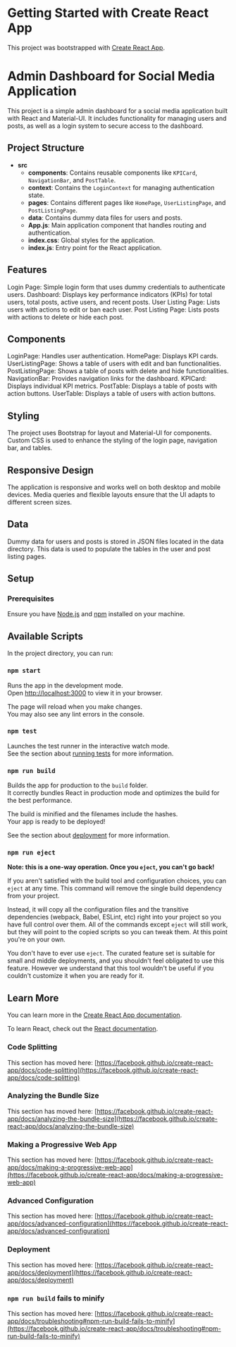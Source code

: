 # Getting Started with Create React App

This project was bootstrapped with [Create React App](https://github.com/facebook/create-react-app).

# Admin Dashboard for Social Media Application

This project is a simple admin dashboard for a social media application built with React and Material-UI. It includes functionality for managing users and posts, as well as a login system to secure access to the dashboard.

## Project Structure

- **src**
  - **components**: Contains reusable components like `KPICard`, `NavigationBar`, and `PostTable`.
  - **context**: Contains the `LoginContext` for managing authentication state.
  - **pages**: Contains different pages like `HomePage`, `UserListingPage`, and `PostListingPage`.
  - **data**: Contains dummy data files for users and posts.
  - **App.js**: Main application component that handles routing and authentication.
  - **index.css**: Global styles for the application.
  - **index.js**: Entry point for the React application.


## Features
Login Page: Simple login form that uses dummy credentials to authenticate users.
Dashboard: Displays key performance indicators (KPIs) for total users, total posts, active users, and recent posts.
User Listing Page: Lists users with actions to edit or ban each user.
Post Listing Page: Lists posts with actions to delete or hide each post.

## Components
LoginPage: Handles user authentication.
HomePage: Displays KPI cards.
UserListingPage: Shows a table of users with edit and ban functionalities.
PostListingPage: Shows a table of posts with delete and hide functionalities.
NavigationBar: Provides navigation links for the dashboard.
KPICard: Displays individual KPI metrics.
PostTable: Displays a table of posts with action buttons.
UserTable: Displays a table of users with action buttons.

## Styling
The project uses Bootstrap for layout and Material-UI for components. Custom CSS is used to enhance the styling of the login page, navigation bar, and tables.

## Responsive Design
The application is responsive and works well on both desktop and mobile devices. Media queries and flexible layouts ensure that the UI adapts to different screen sizes.

## Data
Dummy data for users and posts is stored in JSON files located in the data directory. This data is used to populate the tables in the user and post listing pages.

## Setup

### Prerequisites

Ensure you have [Node.js](https://nodejs.org/) and [npm](https://www.npmjs.com/) installed on your machine.


## Available Scripts

In the project directory, you can run:

### `npm start`

Runs the app in the development mode.\
Open [http://localhost:3000](http://localhost:3000) to view it in your browser.

The page will reload when you make changes.\
You may also see any lint errors in the console.

### `npm test`

Launches the test runner in the interactive watch mode.\
See the section about [running tests](https://facebook.github.io/create-react-app/docs/running-tests) for more information.

### `npm run build`

Builds the app for production to the `build` folder.\
It correctly bundles React in production mode and optimizes the build for the best performance.

The build is minified and the filenames include the hashes.\
Your app is ready to be deployed!

See the section about [deployment](https://facebook.github.io/create-react-app/docs/deployment) for more information.

### `npm run eject`

**Note: this is a one-way operation. Once you `eject`, you can't go back!**

If you aren't satisfied with the build tool and configuration choices, you can `eject` at any time. This command will remove the single build dependency from your project.

Instead, it will copy all the configuration files and the transitive dependencies (webpack, Babel, ESLint, etc) right into your project so you have full control over them. All of the commands except `eject` will still work, but they will point to the copied scripts so you can tweak them. At this point you're on your own.

You don't have to ever use `eject`. The curated feature set is suitable for small and middle deployments, and you shouldn't feel obligated to use this feature. However we understand that this tool wouldn't be useful if you couldn't customize it when you are ready for it.

## Learn More

You can learn more in the [Create React App documentation](https://facebook.github.io/create-react-app/docs/getting-started).

To learn React, check out the [React documentation](https://reactjs.org/).

### Code Splitting

This section has moved here: [https://facebook.github.io/create-react-app/docs/code-splitting](https://facebook.github.io/create-react-app/docs/code-splitting)

### Analyzing the Bundle Size

This section has moved here: [https://facebook.github.io/create-react-app/docs/analyzing-the-bundle-size](https://facebook.github.io/create-react-app/docs/analyzing-the-bundle-size)

### Making a Progressive Web App

This section has moved here: [https://facebook.github.io/create-react-app/docs/making-a-progressive-web-app](https://facebook.github.io/create-react-app/docs/making-a-progressive-web-app)

### Advanced Configuration

This section has moved here: [https://facebook.github.io/create-react-app/docs/advanced-configuration](https://facebook.github.io/create-react-app/docs/advanced-configuration)

### Deployment

This section has moved here: [https://facebook.github.io/create-react-app/docs/deployment](https://facebook.github.io/create-react-app/docs/deployment)

### `npm run build` fails to minify

This section has moved here: [https://facebook.github.io/create-react-app/docs/troubleshooting#npm-run-build-fails-to-minify](https://facebook.github.io/create-react-app/docs/troubleshooting#npm-run-build-fails-to-minify)
